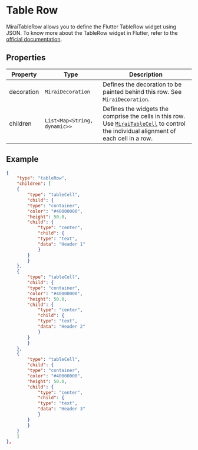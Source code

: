 # Table Row

MiraiTableRow allows you to define the Flutter TableRow widget using JSON.
To know more about the TableRow widget in Flutter, refer to the [official documentation](https://api.flutter.dev/flutter/widgets/TableRow-class.html).

## Properties

| Property   | Type                         | Description                                                                                                                                             |
| ---------- | ---------------------------- | ------------------------------------------------------------------------------------------------------------------------------------------------------- |
| decoration | `MiraiDecoration`            | Defines the decoration to be painted behind this row. See `MiraiDecoration`.                                                                            |
| children   | `List<Map<String, dynamic>>` | Defines the widgets the comprise the cells in this row. Use [`MiraiTableCell`](./table_cell) to control the individual alignment of each cell in a row. |

## Example

```json
{
    "type": "tableRow",
    "children": [
    {
        "type": "tableCell",
        "child": {
        "type": "container",
        "color": "#40000000",
        "height": 50.0,
        "child": {
            "type": "center",
            "child": {
            "type": "text",
            "data": "Header 1"
            }
        }
        }
    },
    {
        "type": "tableCell",
        "child": {
        "type": "container",
        "color": "#40000000",
        "height": 50.0,
        "child": {
            "type": "center",
            "child": {
            "type": "text",
            "data": "Header 2"
            }
        }
        }
    },
    {
        "type": "tableCell",
        "child": {
        "type": "container",
        "color": "#40000000",
        "height": 50.0,
        "child": {
            "type": "center",
            "child": {
            "type": "text",
            "data": "Header 3"
            }
        }
        }
    }
    ]
},
```